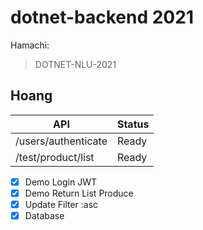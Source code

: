 # dotnet-backend 2021

Hamachi: 
> DOTNET-NLU-2021

## Hoang 

| API | Status |
| ----------- | ----------- |
| /users/authenticate | Ready |
| /test/product/list | Ready | 

- [x] Demo Login JWT
- [x] Demo Return List Produce
- [x] Update Filter :asc
- [x] Database
